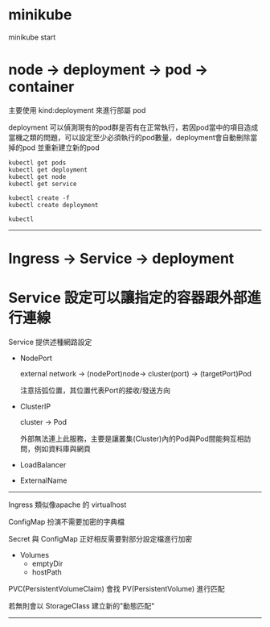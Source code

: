 minikube
===
minikube start

node -> deployment -> pod -> container 
===
主要使用 kind:deployment 來進行部屬 pod 

deployment 可以偵測現有的pod群是否有在正常執行，若因pod當中的項目造成當機之類的問題，可以設定至少必須執行的pod數量，deployment會自動刪除當掉的pod 並重新建立新的pod

```
kubectl get pods
kubectl get deployment
kubectl get node
kubectl get service
```

```
kubectl create -f
kubectl create deployment

kubectl 
```

---

Ingress -> Service -> deployment
===


Service 設定可以讓指定的容器跟外部進行連線
===
Service 提供述種網路設定

* NodePort 
    
    external network -> (nodePort)node-> cluster(port) -> (targetPort)Pod
    
    注意括弧位置，其位置代表Port的接收/發送方向

* ClusterIP

    cluster -> Pod

    外部無法連上此服務，主要是讓叢集(Cluster)內的Pod與Pod間能夠互相訪問，例如資料庫與網頁

* LoadBalancer
* ExternalName


---



Ingress 類似像apache 的 virtualhost



ConfigMap 扮演不需要加密的字典檔

Secret 與 ConfigMap 正好相反需要對部分設定檔進行加密



* Volumes
    * emptyDir
    * hostPath

PVC(PersistentVolumeClaim) 會找 PV(PersistentVolume) 進行匹配

若無則會以 StorageClass 建立新的"動態匹配"

---

